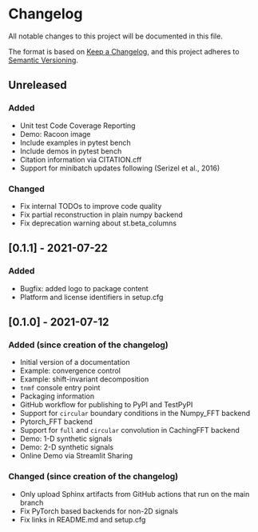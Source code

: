 # Changelog
All notable changes to this project will be documented in this file.

The format is based on [Keep a Changelog](https://keepachangelog.com/en/1.0.0/),
and this project adheres to [Semantic Versioning](https://semver.org/spec/v2.0.0.html).

## Unreleased
### Added
- Unit test Code Coverage Reporting
- Demo: Racoon image
- Include examples in pytest bench
- Include demos in pytest bench
- Citation information via CITATION.cff
- Support for minibatch updates following (Serizel et al., 2016)
  
### Changed
- Fix internal TODOs to improve code quality
- Fix partial reconstruction in plain numpy backend
- Fix deprecation warning about st.beta_columns

## [0.1.1] - 2021-07-22
### Added
- Bugfix: added logo to package content
- Platform and license identifiers in setup.cfg

## [0.1.0] - 2021-07-12
### Added (since creation of the changelog)
- Initial version of a documentation
- Example: convergence control
- Example: shift-invariant decomposition
- `tnmf` console entry point
- Packaging information
- GitHub workflow for publishing to PyPI and TestPyPI
- Support for `circular` boundary conditions in the Numpy_FFT backend
- Pytorch_FFT backend
- Support for `full` and `circular` convolution in CachingFFT backend
- Demo: 1-D synthetic signals
- Demo: 2-D synthetic signals
- Online Demo via Streamlit Sharing

### Changed (since creation of the changelog)
- Only upload Sphinx artifacts from GitHub actions that run on the main branch
- Fix PyTorch based backends for non-2D signals
- Fix links in README.md and setup.cfg
